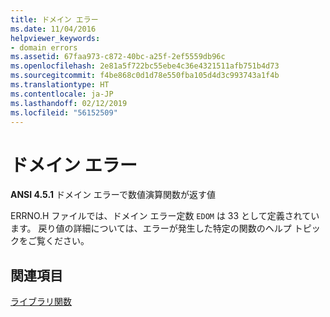 ```yaml
---
title: ドメイン エラー
ms.date: 11/04/2016
helpviewer_keywords:
- domain errors
ms.assetid: 67faa973-c872-40bc-a25f-2ef5559db96c
ms.openlocfilehash: 2e81a5f722bc55ebe4c36e4321511afb751b4d73
ms.sourcegitcommit: f4be868c0d1d78e550fba105d4d3c993743a1f4b
ms.translationtype: HT
ms.contentlocale: ja-JP
ms.lasthandoff: 02/12/2019
ms.locfileid: "56152509"
---
```

# <a name="domain-errors"></a>ドメイン エラー

**ANSI 4.5.1** ドメイン エラーで数値演算関数が返す値

ERRNO.H ファイルでは、ドメイン エラー定数 `EDOM` は 33 として定義されています。  戻り値の詳細については、エラーが発生した特定の関数のヘルプ トピックをご覧ください。

## <a name="see-also"></a>関連項目

[ライブラリ関数](../c-language/library-functions.md)
